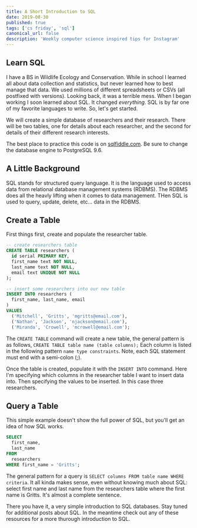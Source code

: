 ```yaml
---
title: A Short Introduction to SQL
date: 2019-08-30
published: true
tags: ['cs friday', 'sql']
canonical_url: false
description: 'Weekly computer science inspired tips for Instagram'
--- 
```


## Learn SQL

I have a BS in Wildlife Ecology and Conservation. While in school I learned all about data collection and statistics, but never learned how to best manage that data. We used millions of different spreadsheets or CSVs (all postfixed with versions). Looking back, it was a terrible mess. When I began working I soon learned about SQL. It changed *everything*. SQL is by far one of my favorite languages to write. So, let's get started.

We will create a simple database of researchers and their research. There will be two tables, one for details about each researcher, and the second for details of their different research interests.

The best place to practice this code is on [sqlfiddle.com](sqlfiddle.com). Be sure to change the database engine to PostgreSQL 9.6.

## A Little Background

SQL stands for structured query language. It is the language used to access data from relational database management systems (RDBMS). The RDBMS does all the heavly lifting when it comes to data management. THen SQL is used to query, update, delete, etc... data in the RDBMS. 

## Create a Table

First things first, create and populate the researcher table.

``` sql
-- create researchers table
CREATE TABLE researchers (
  id serial PRIMARY KEY,
  first_name text NOT NULL,
  last_name text NOT NULL,
  email text UNIQUE NOT NULL
);

-- insert some researchers into our new table
INSERT INTO researchers (
  first_name, last_name, email
)
VALUES
  ('Mitchell', 'Gritts', 'mgritts@email.com'),
  ('Nathan', 'Jackson', 'njackson@email.com'),
  ('Miranda', 'Crowell', 'mcrowell@email.com');
```

The `CREATE TABLE` command will create a new table, the general pattern is as follows, `CREATE TABLE table name (table columns);` Each column is listed in the following pattern `name type constraints`. Note, each SQL statement must end with a semi-colon (;).

Once the table is created, populate it with the `INSERT INTO` command. Here I'm specifying which columns in the researcher table I want to insert data into. Then specifying the values to be inserted. In this case three researchers.

## Query a Table

This simple example doesn't show the full power of SQL, but you'll get an idea of how SQL works.

``` sql
SELECT 
  first_name,
  last_name
FROM 
  researchers
WHERE first_name = 'Gritts';
```

The general pattern for a query is `SELECT columns FROM table name WHERE criteria`. It all kinda makes sense, even without knowing much about SQL: select first name and last name from the researchers table where the first name is Gritts. It's almost a complete sentence. 

There you have it, a very simple introduction to SQL databases. Stay tuned for additional posts about SQL. In the meantime check out any of these resources for a more thurough introduction to SQL.
